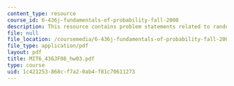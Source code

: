 ```yaml
---
content_type: resource
course_id: 6-436j-fundamentals-of-probability-fall-2008
description: This resource contains problem statements related to random variable.
file: null
file_location: /coursemedia/6-436j-fundamentals-of-probability-fall-2008/1c421253868cf7a20ab4f81c70611273_MIT6_436JF08_hw03.pdf
file_type: application/pdf
layout: pdf
title: MIT6_436JF08_hw03.pdf
type: course
uid: 1c421253-868c-f7a2-0ab4-f81c70611273
---
```

